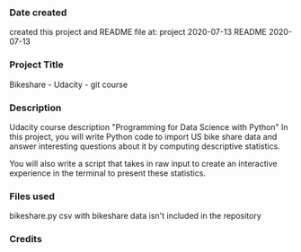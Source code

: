 ### Date created
created this project and README file at:
project 2020-07-13
README  2020-07-13


### Project Title
Bikeshare - Udacity - git course

### Description
Udacity course description
"Programming for Data Science with Python"
In this project, you will write Python code to import US bike share data
and answer interesting questions about it by computing descriptive statistics.

You will also write a script that takes in raw input to create an interactive
experience in the terminal to present these statistics.

### Files used
bikeshare.py
csv with bikeshare data isn't included in the repository


### Credits
